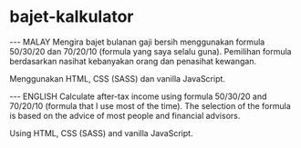 # bajet-kalkulator
 --- MALAY
 Mengira bajet bulanan gaji bersih menggunakan formula 50/30/20 dan 70/20/10 (formula yang saya selalu guna).
 Pemilihan formula berdasarkan nasihat kebanyakan orang dan penasihat kewangan.

 Menggunakan HTML, CSS (SASS) dan vanilla JavaScript.

 --- ENGLISH
 Calculate after-tax income using formula 50/30/20 and 70/20/10 (formula that I use most of the time).
 The selection of the formula is based on the advice of most people and financial advisors.

 Using HTML, CSS (SASS) and vanilla JavaScript.
